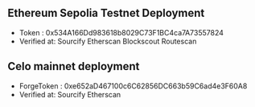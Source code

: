 ## Ethereum Sepolia Testnet Deployment
- Token : 0x534A166Dd983618b8029C73F1BC4ca7A73557824 
- Verified at:
        Sourcify
        Etherscan
        Blockscout
        Routescan

## Celo mainnet deployment 
- ForgeToken : 0xe652aD467100c6C62856DC663b59C6ad4e3F60A8
- Verified at:
        Sourcify
        Etherscan
